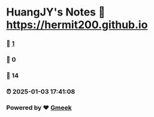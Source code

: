 # HuangJY's Notes :link: https://hermit200.github.io 
### :page_facing_up: [1](https://hermit200.github.io/tag.html) 
### :speech_balloon: 0 
### :hibiscus: 14 
### :alarm_clock: 2025-01-03 17:41:08 
### Powered by :heart: [Gmeek](https://github.com/Meekdai/Gmeek)
